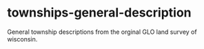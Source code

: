 # townships-general-description
 
General township descriptions from the orginal GLO land survey of wisconsin.